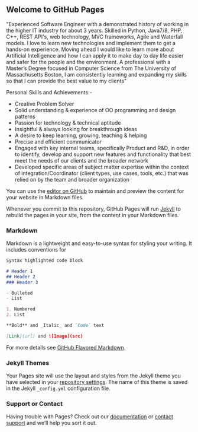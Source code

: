 ## Welcome to GitHub Pages

"Experienced Software Engineer with a demonstrated history of working in the higher IT industry for about 3 years. Skilled in Python, Java7/8, PHP, C++, REST API's, web technology, MVC frameworks, Agile and Waterfall models. I love to learn new technologies and implement them to get a hands-on experience. Moving ahead I would like to learn more about Artificial Intelligence and how I can apply it to make day to day life easier and safer for the people and the environment.
A professional with a Master’s Degree focused in Computer Science from The University of Massachusetts Boston, I am consistently learning and expanding my skills so that I can provide the best value to my clients"

Personal Skills and Achievements:-
- Creative Problem Solver
- Solid understanding & experience of OO programming and design patterns
- Passion for technology & technical aptitude
- Insightful & always looking for breakthrough ideas
- A desire to keep learning, growing, teaching & helping
- Precise and efficient communicator
- Engaged with key internal teams, specifically Product and R&D, in order to identify, develop and support new features and functionality that best meet the needs of our clients and the broader network
- Developed specific areas of subject matter expertise within the context of integration/Coordinator (client types, use cases, tools, etc.) that was relied on by the team and broader organization

You can use the [editor on GitHub](https://github.com/achuthkamath91/trainyourself/edit/master/index.md) to maintain and preview the content for your website in Markdown files.

Whenever you commit to this repository, GitHub Pages will run [Jekyll](https://jekyllrb.com/) to rebuild the pages in your site, from the content in your Markdown files.

### Markdown

Markdown is a lightweight and easy-to-use syntax for styling your writing. It includes conventions for

```markdown
Syntax highlighted code block

# Header 1
## Header 2
### Header 3

- Bulleted
- List

1. Numbered
2. List

**Bold** and _Italic_ and `Code` text

[Link](url) and ![Image](src)
```

For more details see [GitHub Flavored Markdown](https://guides.github.com/features/mastering-markdown/).

### Jekyll Themes

Your Pages site will use the layout and styles from the Jekyll theme you have selected in your [repository settings](https://github.com/achuthkamath91/trainyourself/settings). The name of this theme is saved in the Jekyll `_config.yml` configuration file.

### Support or Contact

Having trouble with Pages? Check out our [documentation](https://help.github.com/categories/github-pages-basics/) or [contact support](https://github.com/contact) and we’ll help you sort it out.
